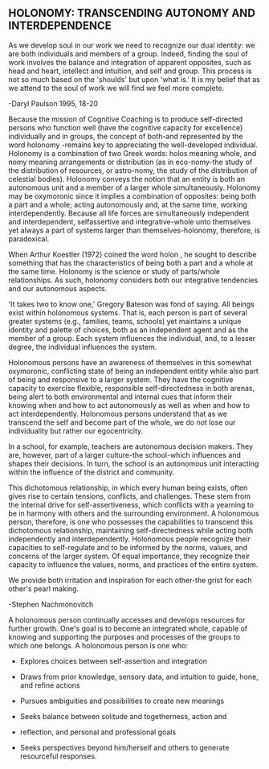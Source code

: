 ## HOLONOMY: TRANSCENDING AUTONOMY AND INTERDEPENDENCE

As we develop soul in our work we need to recognize our dual identity: we are both individuals and members of a group. Indeed, finding the soul of work involves the balance and integration of apparent opposites, such as head and heart, intellect and intuition, and self and group. This process is not so much based on the 'shoulds' but upon 'what is.' It is my belief that as we attend to the soul of work we will find we feel more complete.

-Daryl Paulson 1995, 18-20

Because the mission of Cognitive Coaching is to produce self-directed persons who function well (have the cognitive capacity for excellence) individually and in groups, the concept of both-and represented by the word holonomy -remains key to appreciating the well-developed individual. Holonomy is a combination of two Greek words: holos meaning whole, and nomy meaning arrangements or distribution (as in eco-nomy-the study of the distribution of resources, or astro-nomy, the study of the distribution of celestial bodies). Holonomy conveys the notion that an entity is both an autonomous unit and a member of a larger whole simultaneously. Holonomy may be oxymoronic since it implies a combination of opposites: being both a part and a whole; acting autonomously and, at the same time, working interdependently. Because all life forces are simultaneously independent and interdependent, selfassertive and integrative-whole unto themselves yet always a part of systems larger than themselves-holonomy, therefore, is paradoxical.

When Arthur Koestler (1972) coined the word holon , he sought to describe something that has the characteristics of being both a part and a whole at the same time. Holonomy is the science or study of parts/whole relationships. As such, holonomy considers both our integrative tendencies and our autonomous aspects.

'It takes two to know one,' Gregory Bateson was fond of saying. All beings exist within holonomous systems. That is, each person is part of several greater systems (e.g., families, teams, schools) yet maintains a unique identity and palette of choices, both as an independent agent and as the member of a group. Each system influences the individual, and, to a lesser degree, the individual influences the system.

Holonomous persons have an awareness of themselves in this somewhat oxymoronic, conflicting state of being an independent entity while also part of being and responsive to a larger system. They have the cognitive capacity to exercise flexible, responsible self-directedness in both arenas, being alert to both environmental and internal cues that inform their knowing when and how to act autonomously as well as when and how to act interdependently. Holonomous persons understand that as we transcend the self and become part of the whole, we do not lose our individuality but rather our egocentricity.

In a school, for example, teachers are autonomous decision makers. They are, however, part of a larger culture-the school-which influences and shapes their decisions. In turn, the school is an autonomous unit interacting within the influence of the district and community.

This dichotomous relationship, in which every human being exists, often gives rise to certain tensions, conflicts, and challenges. These stem from the internal drive for self-assertiveness, which conflicts with a yearning to be in harmony with others and the surrounding environment. A holonomous person, therefore, is one who possesses the capabilities to transcend this dichotomous relationship, maintaining self-directedness while acting both independently and interdependently. Holonomous people recognize their capacities to self-regulate and to be informed by the norms, values, and concerns of the larger system. Of equal importance, they recognize their capacity to influence the values, norms, and practices of the entire system.

We provide both irritation and inspiration for each other-the grist for each other's pearl making.

-Stephen Nachmonovitch

A holonomous person continually accesses and develops resources for further growth. One's goal is to become an integrated whole, capable of knowing and supporting the purposes and processes of the groups to which one belongs. A holonomous person is one who:

- Explores choices between self-assertion and integration
- Draws from prior knowledge, sensory data, and intuition to guide, hone, and refine actions
- Pursues ambiguities and possibilities to create new meanings
- Seeks balance between solitude and togetherness, action and

- reflection, and personal and professional goals
- Seeks perspectives beyond him/herself and others to generate resourceful responses.